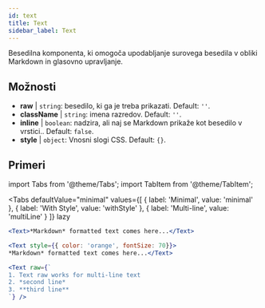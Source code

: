 ```yaml
---
id: text 
title: Text
sidebar_label: Text
---
```


Besedilna komponenta, ki omogoča upodabljanje surovega besedila v obliki Markdown in glasovno upravljanje.

## Možnosti

* __raw__ | `string`: besedilo, ki ga je treba prikazati. Default: `''`.
* __className__ | `string`: imena razredov. Default: `''`.
* __inline__ | `boolean`: nadzira, ali naj se Markdown prikaže kot besedilo v vrstici.. Default: `false`.
* __style__ | `object`: Vnosni slogi CSS. Default: `{}`.


## Primeri


import Tabs from '@theme/Tabs';
import TabItem from '@theme/TabItem';

<Tabs
    defaultValue="minimal"
    values={[
        { label: 'Minimal', value: 'minimal' },
        { label: 'With Style', value: 'withStyle' },
        { label: 'Multi-line', value: 'multiLine' }
    ]}
    lazy
>
<TabItem value="minimal">

```jsx live
<Text>*Markdown* formatted text comes here...</Text>
```

</TabItem>

<TabItem value="withStyle">

```jsx live
<Text style={{ color: 'orange', fontSize: 70}}>
*Markdown* formatted text comes here...</Text>
```
</TabItem>

<TabItem value="multiLine">

```jsx live
<Text raw={`
1. Text raw works for multi-line text
2. *second line*
3. **third line**
`} />
```
</TabItem>

</Tabs>
